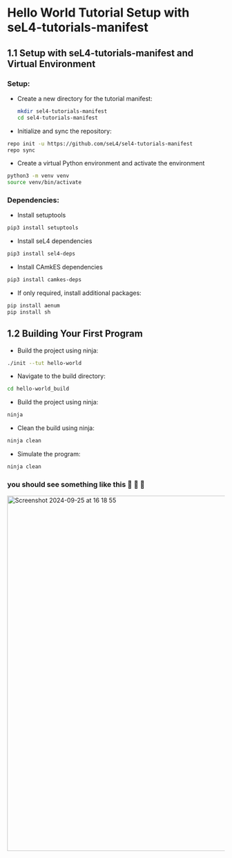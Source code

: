 
# Hello World Tutorial Setup with seL4-tutorials-manifest

## 1.1 Setup with seL4-tutorials-manifest and Virtual Environment

### Setup:

- Create a new directory for the tutorial manifest:

  ```bash
  mkdir sel4-tutorials-manifest
  cd sel4-tutorials-manifest
  ```

- Initialize and sync the repository:

```bash
repo init -u https://github.com/seL4/sel4-tutorials-manifest
repo sync
```



- Create a virtual Python environment and activate the environment 

```bash
python3 -m venv venv
source venv/bin/activate

```

### Dependencies:

- Install setuptools

```bash
pip3 install setuptools
```

- Install seL4 dependencies

```bash
pip3 install sel4-deps
```

- Install CAmkES dependencies

```bash
pip3 install camkes-deps
```

- If only required, install additional packages:

```bash
pip install aenum
pip install sh
```

## 1.2 Building Your First Program

- Build the project using ninja:

```bash
./init --tut hello-world
```

- Navigate to the build directory:

```bash
cd hello-world_build
```

- Build the project using ninja:

```bash
ninja
```

- Clean the build using ninja:

```bash
ninja clean
```

- Simulate the program:

```bash
ninja clean
```
### you should see something like this 👀 👀 👀 

<img width="821" alt="Screenshot 2024-09-25 at 16 18 55" src="https://github.com/user-attachments/assets/04d420b4-217e-46e9-bc73-d04dc3a0f39f">
